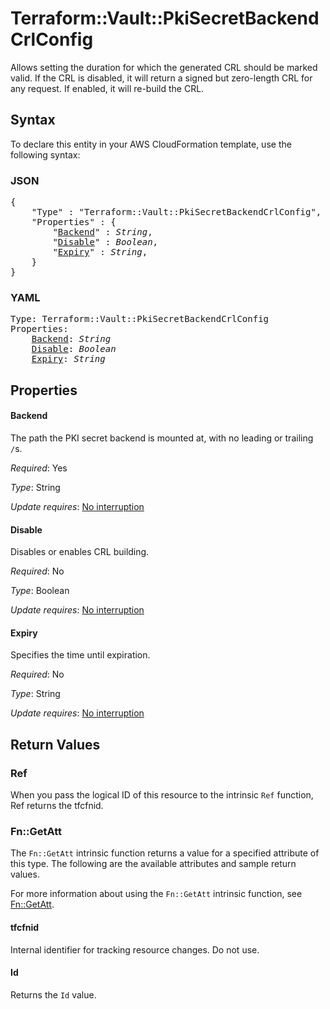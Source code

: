 # Terraform::Vault::PkiSecretBackendCrlConfig

Allows setting the duration for which the generated CRL should be marked valid. If the CRL is disabled, it will return a signed but zero-length CRL for any request. If enabled, it will re-build the CRL.

## Syntax

To declare this entity in your AWS CloudFormation template, use the following syntax:

### JSON

<pre>
{
    "Type" : "Terraform::Vault::PkiSecretBackendCrlConfig",
    "Properties" : {
        "<a href="#backend" title="Backend">Backend</a>" : <i>String</i>,
        "<a href="#disable" title="Disable">Disable</a>" : <i>Boolean</i>,
        "<a href="#expiry" title="Expiry">Expiry</a>" : <i>String</i>,
    }
}
</pre>

### YAML

<pre>
Type: Terraform::Vault::PkiSecretBackendCrlConfig
Properties:
    <a href="#backend" title="Backend">Backend</a>: <i>String</i>
    <a href="#disable" title="Disable">Disable</a>: <i>Boolean</i>
    <a href="#expiry" title="Expiry">Expiry</a>: <i>String</i>
</pre>

## Properties

#### Backend

The path the PKI secret backend is mounted at, with no leading or trailing `/`s.

_Required_: Yes

_Type_: String

_Update requires_: [No interruption](https://docs.aws.amazon.com/AWSCloudFormation/latest/UserGuide/using-cfn-updating-stacks-update-behaviors.html#update-no-interrupt)

#### Disable

Disables or enables CRL building.

_Required_: No

_Type_: Boolean

_Update requires_: [No interruption](https://docs.aws.amazon.com/AWSCloudFormation/latest/UserGuide/using-cfn-updating-stacks-update-behaviors.html#update-no-interrupt)

#### Expiry

Specifies the time until expiration.

_Required_: No

_Type_: String

_Update requires_: [No interruption](https://docs.aws.amazon.com/AWSCloudFormation/latest/UserGuide/using-cfn-updating-stacks-update-behaviors.html#update-no-interrupt)

## Return Values

### Ref

When you pass the logical ID of this resource to the intrinsic `Ref` function, Ref returns the tfcfnid.

### Fn::GetAtt

The `Fn::GetAtt` intrinsic function returns a value for a specified attribute of this type. The following are the available attributes and sample return values.

For more information about using the `Fn::GetAtt` intrinsic function, see [Fn::GetAtt](https://docs.aws.amazon.com/AWSCloudFormation/latest/UserGuide/intrinsic-function-reference-getatt.html).

#### tfcfnid

Internal identifier for tracking resource changes. Do not use.

#### Id

Returns the <code>Id</code> value.

